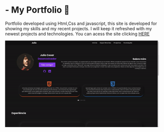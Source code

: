 # - My Portfolio :space_invader:
Portfolio developed using Html,Css and javascript, this site is developed for showing my skills and my recent projects. I will keep it refreshed with my newest projects and technologies. You can acess the site clicking [HERE](https://devjravolio.com/)

<p align='center'>
<img src="./ReadmeImgs/site.gif" />
</p>